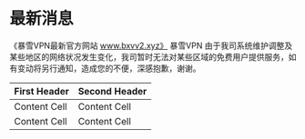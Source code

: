 # 最新消息
《暴雪VPN最新官方网站 www.bxvv2.xyz》 
暴雪VPN
由于我司系统维护调整及某些地区的网络状况发生变化，我司暂时无法对某些区域的免费用户提供服务，如有变动将另行通知，造成您的不便，深感抱歉，谢谢。


| First Header  | Second Header |
| ------------- | ------------- |
| Content Cell  | Content Cell  |
| Content Cell  | Content Cell  |
